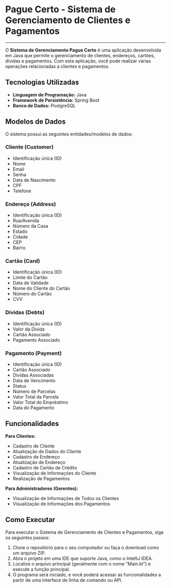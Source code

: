 # Pague Certo - Sistema de Gerenciamento de Clientes e Pagamentos
<hr>

O **Sistema de Gerenciamento Pague Certo** é uma aplicação desenvolvida em Java que permite o gerenciamento de clientes, endereços, cartões, dívidas e pagamentos. Com esta aplicação, você pode realizar várias operações relacionadas a clientes e pagamentos.

## Tecnologias Utilizadas

- **Linguagem de Programação:** Java
- **Framework de Persistência:** Spring Boot
- **Banco de Dados:** PostgreSQL

## Modelos de Dados

O sistema possui as seguintes entidades/modelos de dados:

### Cliente (Customer)

- Identificação única (ID)
- Nome
- Email
- Senha
- Data de Nascimento
- CPF
- Telefone

### Endereço (Address)

- Identificação única (ID)
- Rua/Avenida
- Número da Casa
- Estado
- Cidade
- CEP
- Bairro

### Cartão (Card)

- Identificação única (ID)
- Limite do Cartão
- Data de Validade
- Nome do Cliente do Cartão
- Número do Cartão
- CVV

### Dívidas (Debts)

- Identificação única (ID)
- Valor da Dívida
- Cartão Associado
- Pagamento Associado

### Pagamento (Payment)

- Identificação única (ID)
- Cartão Associado
- Dívidas Associadas
- Data de Vencimento
- Status
- Número de Parcelas
- Valor Total da Parcela
- Valor Total do Empréstimo
- Data do Pagamento

## Funcionalidades

**Para Clientes:**

- Cadastro de Cliente
- Atualização de Dados do Cliente
- Cadastro de Endereço
- Atualização de Endereço
- Cadastro de Cartão de Crédito
- Visualização de Informações do Cliente
- Realização de Pagamentos

**Para Administradores (Gerentes):**

- Visualização de Informações de Todos os Clientes
- Visualização de Informações dos Pagamentos

## Como Executar

Para executar o Sistema de Gerenciamento de Clientes e Pagamentos, siga os seguintes passos:

1. Clone o repositório para o seu computador ou faça o download como um arquivo ZIP.
2. Abra o projeto em uma IDE que suporte Java, como o IntelliJ IDEA.
3. Localize o arquivo principal (geralmente com o nome "Main.kt") e execute a função principal.
4. O programa será iniciado, e você poderá acessar as funcionalidades a partir de uma interface de linha de comando ou API.
